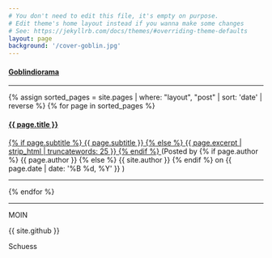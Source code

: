 ```yaml
---
# You don't need to edit this file, it's empty on purpose.
# Edit theme's home layout instead if you wanna make some changes
# See: https://jekyllrb.com/docs/themes/#overriding-theme-defaults
layout: page
background: '/cover-goblin.jpg'
---
```


<article class="post-preview">
  <a href="goblindiorama">
    <h4 class="post-title">Goblindiorama</h4>
  </a>
</article>
<hr>

{% assign sorted_pages = site.pages | where: "layout", "post" | sort: 'date' | reverse  %}
{% for page in sorted_pages %}
  <article class="post-preview">
    <a href="{{ page.url | prepend: site.baseurl | replace: '//', '/' }}">
      <h4 class="post-title">{{ page.title }}</h4>
      {% if page.subtitle %}
        {{ page.subtitle }}
      {% else %}
        {{ page.excerpt | strip_html | truncatewords: 25 }}
      {% endif %}
    </a>
    (Posted by
      {% if page.author %}
        {{ page.author }}
      {% else %}
        {{ site.author }}
      {% endif %}
      on
      {{ page.date | date: '%B %d, %Y' }}
    )
  </article>
  <hr>
{% endfor %}


---

MOIN

{{ site.github }}

Schuess
